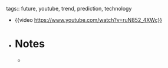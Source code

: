tags:: future, youtube, trend, prediction, technology

- {{video https://www.youtube.com/watch?v=ruN852_4XWc}}
- # Notes
	-